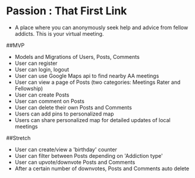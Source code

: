 # Passion : That First Link

* A place where you can anonymously seek help and advice from fellow addicts.  This is your virtual meeting.

##MVP

* Models and Migrations of Users, Posts, Comments
* User can register
* User can login, logout
* User can use Google Maps api to find nearby AA meetings
* User can view a page of Posts (two categories: Meetings Rater and Fellowship)
* User can create Posts
* User can comment on Posts
* User can delete their own Posts and Comments
* Users can add pins to personalized map
* Users can share personalized map for detailed updates of local meetings

##Stretch

* User can create/view a 'birthday' counter
* User can filter between Posts depending on 'Addiction type'
* User can upvote/downvote Posts and Comments
* After a certain number of downvotes, Posts and Comments auto delete
